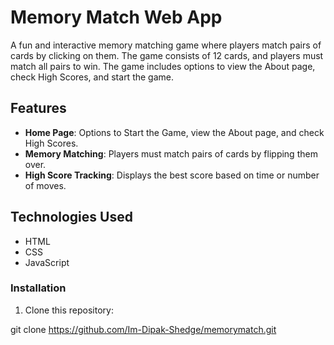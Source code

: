 # Memory Match Web App

A fun and interactive memory matching game where players match pairs of cards by clicking on them. The game consists of 12 cards, and players must match all pairs to win. The game includes options to view the About page, check High Scores, and start the game.

## Features

- **Home Page**: Options to Start the Game, view the About page, and check High Scores.
- **Memory Matching**: Players must match pairs of cards by flipping them over.
- **High Score Tracking**: Displays the best score based on time or number of moves.

## Technologies Used

- HTML
- CSS
- JavaScript


### Installation

1. Clone this repository:

 git clone https://github.com/Im-Dipak-Shedge/memorymatch.git
